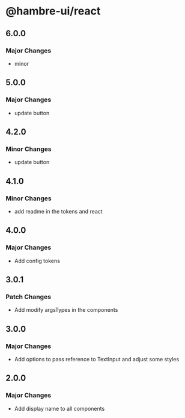 # @hambre-ui/react

## 6.0.0

### Major Changes

- minor

## 5.0.0

### Major Changes

- update button

## 4.2.0

### Minor Changes

- update button

## 4.1.0

### Minor Changes

- add readme in the tokens and react

## 4.0.0

### Major Changes

- Add config tokens

## 3.0.1

### Patch Changes

- Add modify argsTypes in the components

## 3.0.0

### Major Changes

- Add options to pass reference to TextInput and adjust some styles

## 2.0.0

### Major Changes

- Add display name to all components
